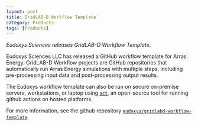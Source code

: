 ```yaml
---
layout: post
title: GridLAB-D Workflow Template
category: Products
tags: [Products]
---
```


_Eudoxys Sciences releases GridLAB-D Workflow Template_.

Eudoxys Sciences LLC has released a GitHub workflow template for Arras Energy. GridLAB-D Workflow projects are GitHub repositories that automatically run Arras Energy simulations with multiple steps, including pre-processing input data and post-processing output results.

The Eudoxys workflow template can also be run on secure on-premise servers, workstations, or laptop using <a href="https://github.com/nektos/act">`act`</a>, an open-source tool for running github actions on hosted platforms.

For more information, see the github repository <a href="https://github.com/eudoxys/gridlabd-workflow-template">`eudoxys/gridlabd-workflow-template`</a>.
